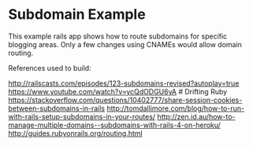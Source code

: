 # Subdomain Example

This example rails app shows how to route subdomains for specific blogging areas. 
Only a few changes using CNAMEs would allow domain routing.

References used to build:

http://railscasts.com/episodes/123-subdomains-revised?autoplay=true
https://www.youtube.com/watch?v=ycQdODGU6yA # Drifting Ruby
https://stackoverflow.com/questions/10402777/share-session-cookies-between-subdomains-in-rails
http://tomdallimore.com/blog/how-to-run-with-rails-setup-subdomains-in-your-routes/
http://zen.id.au/how-to-manage-multiple-domains--subdomains-with-rails-4-on-heroku/
http://guides.rubyonrails.org/routing.html

